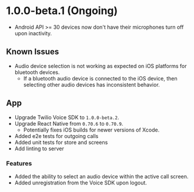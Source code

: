 # 1.0.0-beta.1 (Ongoing)
* Android API >= 30 devices now don't have their microphones turn off upon inactivity.

## Known Issues
* Audio device selection is not working as expected on iOS platforms for bluetooth devices.
  * If a bluetooth audio device is connected to the iOS device, then selecting other audio devices has inconsistent behavior.

## App
* Upgrade Twilio Voice SDK to `1.0.0-beta.2`.
* Upgrade React Native from `0.70.6` to `0.70.9`.
  * Potentially fixes iOS builds for newer versions of Xcode.
* Added e2e tests for outgoing calls
* Added unit tests for store and screens
* Add linting to server

### Features
* Added the ability to select an audio device within the active call screen.
* Added unregistration from the Voice SDK upon logout.
